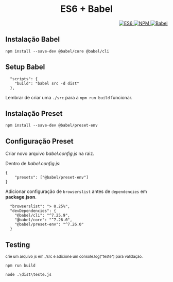 <h1 align="center">ES6 + Babel</h1>

<p align=right>
  <a href="https://github.com/senagab/es6">
    <img src="https://img.shields.io/badge/javascript-es6-8A2BE2" alt="ES6">
    </img> 
  </a>
  <a href="https://github.com/senagab/es6">
    <img src="https://img.shields.io/badge/npm-v%2010.8.1-F52E42" alt="NPM">
    </img> 
  </a>
  <a href="https://github.com/senagab/es6">
    <img src="https://img.shields.io/badge/babel-7.26.0-orange?logo=babel" alt="Babel">
    </img> 
  </a>
</p>

## Instalação Babel 

```npm install --save-dev @babel/core @babel/cli```


## Setup Babel

```
  "scripts": {
    "build": "babel src -d dist"
  },
```

Lembrar de criar uma ```./src``` para a ```npm run build``` funcionar.

## Instalação Preset 

```npm install --save-dev @babel/preset-env```

## Configuração Preset

Criar novo arquivo _babel.config.js_ na raiz.

Dentro de _babel.config.js_:

```
{
    "presets": ["@babel/preset-env"]
}
```
Adicionar configuração de ```browserslist``` antes de ```dependencies``` em __package.json__.

```
  "browserslist": "> 0.25%",
  "devDependencies": {
    "@babel/cli": "^7.25.9",
    "@babel/core": "^7.26.0",
    "@babel/preset-env": "^7.26.0"
  }
```

## Testing

<sup>crie um arquivo js em ./src e adicione um console.log("teste") para validação.<sup>


```npm run build```

```node .\dist\teste.js```





